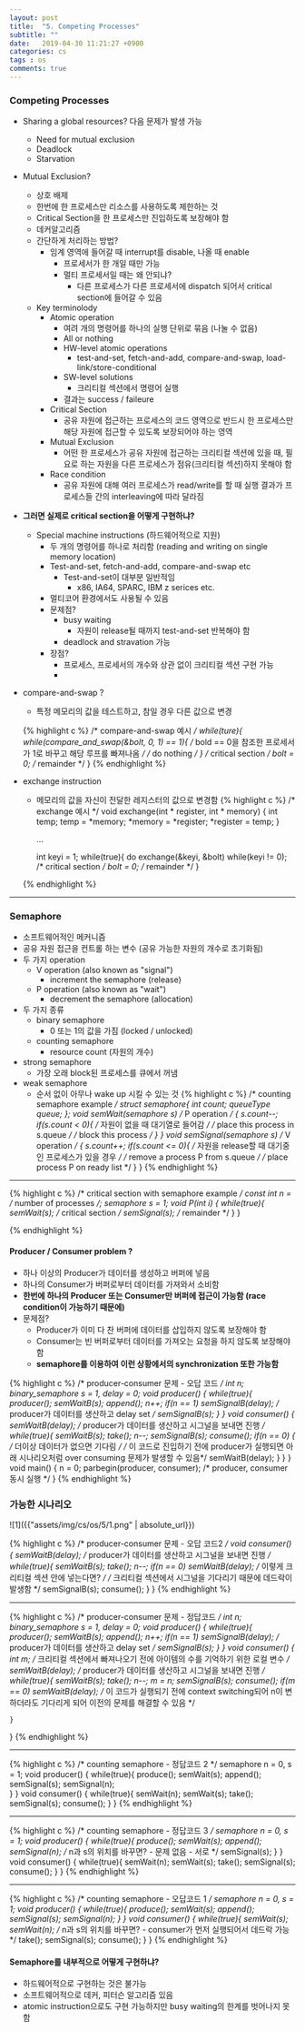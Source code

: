 ```yaml
---
layout: post
title:  "5. Competing Processes"
subtitle: ""
date:   2019-04-30 11:21:27 +0900
categories: cs
tags : os
comments: true
---
```


### Competing Processes
- Sharing a global resources? 다음 문제가 발생 가능
  - Need for mutual exclusion
  - Deadlock
  - Starvation
- Mutual Exclusion?
  - 상호 배제
  - 한번에 한 프로세스만 리소스를 사용하도록 제한하는 것
  - Critical Section을 한 프로세스만 진입하도록 보장해야 함
  - 데커알고리즘
  - 간단하게 처리하는 방법?
    - 임계 영역에 들어갈 때 interrupt를 disable, 나올 때 enable
      - 프로세서가 한 개일 때만 가능
      - 멀티 프로세서일 때는 왜 안되냐?
        - 다른 프로세스가 다른 프로세서에 dispatch 되어서 critical section에 들어갈 수 있음
  - Key terminolody
    -  Atomic operation
       - 여려 개의 명령어를 하나의 실행 단위로 묶음 (나눌 수 없음)
       - All or nothing
       - HW-level atomic operations
         - test-and-set, fetch-and-add, compare-and-swap, load-link/store-conditional
       - SW-level solutions
         - 크리티컬 섹션에서 명령어 실행
       - 결과는 success / faileure
     - Critical Section
       - 공유 자원에 접근하는 프로세스의 코드 영역으로 반드시 한 프로세스만 해당 자원에 접근할 수 있도록 보장되어야 하는 영역
     - Mutual Exclusion
       - 어떤 한 프로세스가 공유 자원에 접근하는 크리티컬 섹션에 있을 때, 필요로 하는 자원을 다른 프로세스가 점유(크리티컬 섹션)하지 못해야 함
     - Race condition
       - 공유 자원에 대해 여러 프로세스가 read/write를 할 때 실행 결과가 프로세스들 간의 interleaving에 따라 달라짐
  
- **그러면 실제로 critical section을 어떻게 구현하냐?**
  - Special machine instructions (하드웨어적으로 지원)
    - 두 개의 명령어를 하나로 처리함 (reading and writing on single memory location)
    - Test-and-set, fetch-and-add, compare-and-swap etc
      - Test-and-set이 대부분 일반적임
        - x86, IA64, SPARC, IBM z serices etc.
    - 멀티코어 환경에서도 사용될 수 있음
    - 문제점?
      - busy waiting
        - 자원이 release될 때까지 test-and-set 반복해야 함
      - deadlock and stravation 가능
    - 장점?
      - 프로세스, 프로세서의 개수와 상관 없이 크리티컬 섹션 구현 가능
      - 


- compare-and-swap ? 
  - 특정 메모리의 값을 테스트하고, 참일 경우 다른 값으로 변경

  {% highlight c %}
    /* compare-and-swap 예시 */
    while(ture){
      while(compare_and_swap(&bolt, 0, 1) == 1){
        /* bold == 0을 참조한 프로세서가 1로 바꾸고 해당 루프를 빠져나옴 */
        /* do nothing */
      }
      /* critical section */
      bolt = 0;
      /* remainder */
    }
  {% endhighlight %}
    
- exchange instruction
  - 메모리의 값을 자신이 전달한 레지스터의 값으로 변경함
  {% highlight c %}
    /* exchange 예시 */
    void exchange(int * register, int * memory)
    {
      int temp;
      temp = *memory;
      *memory = *register;
      *register = temp;
    }
    
    ...

    int keyi = 1;
    while(true){
      do exchange(&keyi, &bolt)
      while(keyi != 0);
      /* critical section */
      bolt = 0;
      /* remainder */
    }

  {% endhighlight %}

-------------

### Semaphore
- 소프트웨어적인 메커니즘
- 공유 자원 접근을 컨트롤 하는 변수 (공유 가능한 자원의 개수로 초기화됨)
- 두 가지 operation
  - V operation (also known as "signal")
    - increment the semaphore (release)
  - P operation (also known as "wait")
    - decrement the semaphore (allocation)
- 두 가지 종류
  - binary semaphore
    - 0 또는 1의 값을 가짐 (locked / unlocked)
  - counting semaphore
    - resource count (자원의 개수)
- strong semaphore
  - 가장 오래 block된 프로세스를 큐에서 꺼냄
- weak semaphore
  - 순서 없이 아무나 wake up 시킬 수 있는 것
{% highlight c %}
/* counting semaphore example */
struct semaphore{
  int count;
  queueType queue;
};
void semWait(semaphore s) /* P operation */
{
  s.count--;
  if(s.count < 0){
    /* 자원이 없을 때 대기열로 들어감 */
    /* place this process in s.queue */
    /* block this process */
  }
}
void semSignal(semaphore s) /* V operation */
{
  s.count++;
  if(s.count <= 0){
    /* 자원을 release할 때 대기중인 프로세스가 있을 경우 */
    /* remove a process P from s.queue */
    /* place process P on ready list */
  }
}
{% endhighlight %}

-----------

{% highlight c %}
/* critical section with semaphore example */
const int n = /* number of processes */;
semaphore s = 1;
void P(int i)
{
  while(true){
    semWait(s);
    /* critical section */
    semSignal(s);
    /* remainder */
  }
}

{% endhighlight %}

#### Producer / Consumer problem ?
- 하나 이상의 Producer가 데이터를 생성하고 버퍼에 넣음
- 하나의 Consumer가 버퍼로부터 데이터를 가져와서 소비함 
- **한번에 하나의 Producer 또는 Consumer만 버퍼에 접근이 가능함 (race condition이 가능하기 때문에)**
- 문제점?
  - Producer가 이미 다 찬 버퍼에 데이터를 삽입하지 않도록 보장해야 함
  - Consumer는 빈 버퍼로부터 데이터를 가져오는 요청을 하지 않도록 보장해야 함
  - **semaphore를 이용하여 이런 상황에서의 synchronization 또한 가능함**


{% highlight c %}
/* producer-consumer 문제 - 오답 코드 */
int n;
binary_semaphore s = 1, delay = 0;
void producer()
{
    while(true){
        producer();
        semWaitB(s);
        append();
        n++;
        if(n == 1) semSignalB(delay); /* producer가 데이터를 생산하고 delay set */
        semSignalB(s);
    }
}
void consumer()
{
    semWaitB(delay); /* producer가 데이터를 생산하고 시그널을 보내면 진행 */
    while(true){
        semWaitB(s);
        take();
        n--;
        semSignalB(s);
        consume();
        if(n == 0) {
            /* 더이상 데이터가 없으면 기다림 */
            /* 이 코드로 진입하기 전에 producer가 실행되면 아래 시나리오처럼 over consuming 문제가 발생할 수 있음*/
            semWaitB(delay);
        }
    }
}
void main()
{
    n = 0;
    parbegin(producer, consumer); /* producer, consumer 동시 실행 */
}
{% endhighlight %}

### 가능한 시나리오 
![1]({{"assets/img/cs/os/5/1.png" | absolute_url}})

{% highlight c %}
/* producer-consumer 문제 - 오답 코드2 */
void consumer()
{
    semWaitB(delay); /* producer가 데이터를 생산하고 시그널을 보내면 진행 */
    while(true){
        semWaitB(s);
        take();
        n--;
        if(n == 0) semWaitB(delay); /* 이렇게 크리티컬 섹션 안에 넣는다면? */
        /* 크리티컬 섹션에서 시그널을 기다리기 때문에 데드락이 발생함 */
        semSignalB(s);
        consume();
    }
}
{% endhighlight %}

----------
{% highlight c %}
/* producer-consumer 문제 - 정답코드 */
int n;
binary_semaphore s = 1, delay = 0;
void producer()
{
    while(true){
        producer();
        semWaitB(s);
        append();
        n++;
        if(n == 1) semSignalB(delay); /* producer가 데이터를 생산하고 delay set */
        semSignalB(s);
    }
}
void consumer()
{
    int m; /* 크리티컬 섹션에서 빠져나오기 전에 아이템의 수를 기억하기 위한 로컬 변수 */
    semWaitB(delay); /* producer가 데이터를 생산하고 시그널을 보내면 진행 */
    while(true){
        semWaitB(s);
        take();
        n--;
        m = n;
        semSignalB(s);
        consume();
        if(m == 0) semWaitB(delay);
        /* 이 코드가 실행되기 전에 context switching되어 n이 변하더라도 기다리게 되어 이전의 문제를 해결할 수 있음 */
        
    }
}
{% endhighlight %}

---------

{% highlight c %}
/* counting semaphore - 정답코드 2 */
semaphore n = 0, s = 1;
void producer()
{
    while(true){
        produce();
        semWait(s);
        append();
        semSignal(s);
        semSignal(n);    
    }
}
void consumer()
{
    while(true){
        semWait(n);
        semWait(s);
        take();
        semSignal(s);
        consume();
    }
}
{% endhighlight %}

-------------

{% highlight c %}
/* counting semaphore - 정답코드 3 */
semaphore n = 0, s = 1;
void producer()
{
    while(true){
        produce();
        semWait(s);
        append();
        semSignal(n);  /* n과 s의 위치를 바꾸면? - 문제 없음 - 서로  */
        semSignal(s);
    }
}
void consumer()
{
    while(true){
        semWait(n);
        semWait(s);
        take();
        semSignal(s);
        consume();
    }
}
{% endhighlight %}

-----------

{% highlight c %}
/* counting semaphore - 오답코드 1 */
semaphore n = 0, s = 1;
void producer()
{
    while(true){
        produce();
        semWait(s);
        append();
        semSignal(s);
        semSignal(n);
    }
}
void consumer()
{
    while(true){
        semWait(s);
        semWait(n);  /* n과 s의 위치를 바꾸면? - consumer가 먼저 실행되어서 데드락 가능  */
        take();
        semSignal(s);
        consume();
    }
}
{% endhighlight %}

#### Semaphore를 내부적으로 어떻게 구현하냐?
- 하드웨어적으로 구현하는 것은 불가능
- 소프트웨어적으로 데커, 피터슨 알고리즘 있음
- atomic instruction으로도 구현 가능하지만 busy waiting의 한계를 벗어나지 못함